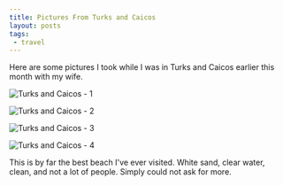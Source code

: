 ```yaml
---
title: Pictures From Turks and Caicos
layout: posts
tags:
 - travel
---
```


Here are some pictures I took while I was in Turks and Caicos earlier this month with my wife.

![Turks and Caicos - 1](http://farm4.staticflickr.com/3683/10450520063_21d601d413_z_d.jpg)

![Turks and Caicos - 2](http://farm4.staticflickr.com/3698/10450350075_0e1d078d77_z.jpg)

![Turks and Caicos - 3](http://farm4.staticflickr.com/3778/10450340556_5ed7aae75f_z.jpg)

![Turks and Caicos - 4](http://farm8.staticflickr.com/7433/10450339056_8dce640aec_z.jpg)

This is by far the best beach I've ever visited.  White sand, clear water, clean, and not a lot of people.  Simply could not ask for more.
